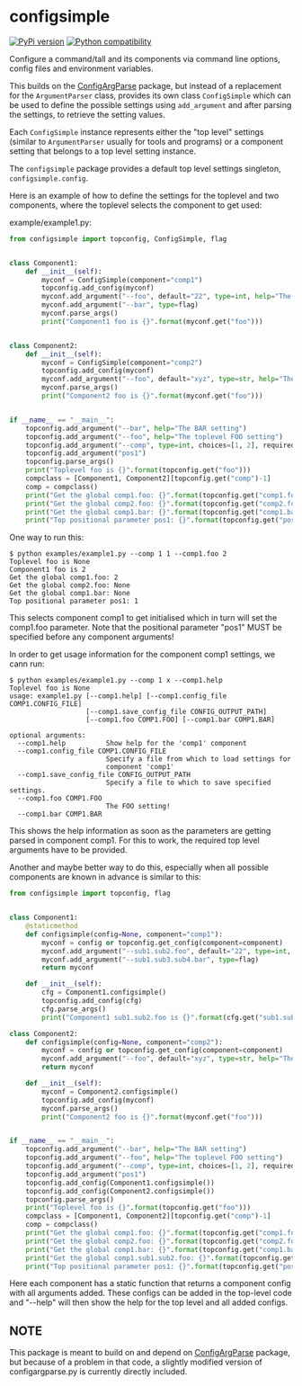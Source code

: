 # configsimple

[![PyPi version](https://img.shields.io/pypi/v/configsimple.svg)](https://pypi.python.org/pypi/configsimple/)
[![Python compatibility](https://img.shields.io/pypi/pyversions/configsimple.svg)](https://pypi.python.org/pypi/configsimple/)



Configure a command/tall and its components via command line options, config files and environment variables.

This builds on the [ConfigArgParse](https://github.com/bw2/ConfigArgParse) package, but instead of a replacement 
for the `ArgumentParser` class, provides its own class `ConfigSimple`
which can be used to define the possible settings using 
`add_argument` and after parsing the settings, to retrieve the 
setting values.

Each `ConfigSimple` instance represents either the "top level" settings
(similar to `ArgumentParser` usually for tools and programs) or a component
setting that belongs to a top level setting instance.

The `configsimple` package provides a default top level settings singleton, 
`configsimple.config`.  
  
Here is an example of how to define the settings
for the toplevel and two components, where the 
toplevel selects the component to get used:

example/example1.py:
```python
from configsimple import topconfig, ConfigSimple, flag


class Component1:
    def __init__(self):
        myconf = ConfigSimple(component="comp1")
        topconfig.add_config(myconf)
        myconf.add_argument("--foo", default="22", type=int, help="The FOO setting!")
        myconf.add_argument("--bar", type=flag)
        myconf.parse_args()
        print("Component1 foo is {}".format(myconf.get("foo")))


class Component2:
    def __init__(self):
        myconf = ConfigSimple(component="comp2")
        topconfig.add_config(myconf)
        myconf.add_argument("--foo", default="xyz", type=str, help="The FOO setting, but a different one!")
        myconf.parse_args()
        print("Component2 foo is {}".format(myconf.get("foo")))


if __name__ == "__main__":
    topconfig.add_argument("--bar", help="The BAR setting")
    topconfig.add_argument("--foo", help="The toplevel FOO setting")
    topconfig.add_argument("--comp", type=int, choices=[1, 2], required=True,  help="Component number")
    topconfig.add_argument("pos1")
    topconfig.parse_args()
    print("Toplevel foo is {}".format(topconfig.get("foo")))
    compclass = [Component1, Component2][topconfig.get("comp")-1]
    comp = compclass()
    print("Get the global comp1.foo: {}".format(topconfig.get("comp1.foo")))
    print("Get the global comp2.foo: {}".format(topconfig.get("comp2.foo")))
    print("Get the global comp1.bar: {}".format(topconfig.get("comp1.bar")))
    print("Top positional parameter pos1: {}".format(topconfig.get("pos1")))
```

One way to run this:
```
$ python examples/example1.py --comp 1 1 --comp1.foo 2
Toplevel foo is None
Component1 foo is 2
Get the global comp1.foo: 2
Get the global comp2.foo: None
Get the global comp1.bar: None
Top positional parameter pos1: 1
```

This selects component comp1 to get initialised which in turn will
set the comp1.foo parameter. Note that the positional parameter
"pos1" MUST be specified before any component arguments!

In order to get usage information for the component comp1 settings,
we cann run:
```
$ python examples/example1.py --comp 1 x --comp1.help
Toplevel foo is None
usage: example1.py [--comp1.help] [--comp1.config_file COMP1.CONFIG_FILE]
                   [--comp1.save_config_file CONFIG_OUTPUT_PATH]
                   [--comp1.foo COMP1.FOO] [--comp1.bar COMP1.BAR]

optional arguments:
  --comp1.help          Show help for the 'comp1' component
  --comp1.config_file COMP1.CONFIG_FILE
                        Specify a file from which to load settings for
                        component 'comp1'
  --comp1.save_config_file CONFIG_OUTPUT_PATH
                        Specify a file to which to save specified settings.
  --comp1.foo COMP1.FOO
                        The FOO setting!
  --comp1.bar COMP1.BAR
```
This shows the help information as soon as the parameters are getting
parsed in component comp1. For this to work, the required
top level arguments have to be provided. 

Another and maybe better way to do this, especially when all possible
components are known in advance is similar to this:

```python
from configsimple import topconfig, flag


class Component1:
    @staticmethod
    def configsimple(config=None, component="comp1"):
        myconf = config or topconfig.get_config(component=component)
        myconf.add_argument("--sub1.sub2.foo", default="22", type=int, help="The FOO setting!")
        myconf.add_argument("--sub1.sub3.sub4.bar", type=flag)
        return myconf

    def __init__(self):
        cfg = Component1.configsimple()
        topconfig.add_config(cfg)
        cfg.parse_args()
        print("Component1 sub1.sub2.foo is {}".format(cfg.get("sub1.sub2.foo")))

class Component2:
    def configsimple(config=None, component="comp2"):
        myconf = config or topconfig.get_config(component=component)
        myconf.add_argument("--foo", default="xyz", type=str, help="The FOO setting, but a different one!")
        return myconf

    def __init__(self):
        myconf = Component2.configsimple()
        topconfig.add_config(myconf)
        myconf.parse_args()
        print("Component2 foo is {}".format(myconf.get("foo")))


if __name__ == "__main__":
    topconfig.add_argument("--bar", help="The BAR setting")
    topconfig.add_argument("--foo", help="The toplevel FOO setting")
    topconfig.add_argument("--comp", type=int, choices=[1, 2], required=True,  help="Component number")
    topconfig.add_argument("pos1")
    topconfig.add_config(Component1.configsimple())
    topconfig.add_config(Component2.configsimple())
    topconfig.parse_args()
    print("Toplevel foo is {}".format(topconfig.get("foo")))
    compclass = [Component1, Component2][topconfig.get("comp")-1]
    comp = compclass()
    print("Get the global comp1.foo: {}".format(topconfig.get("comp1.foo")))
    print("Get the global comp2.foo: {}".format(topconfig.get("comp2.foo")))
    print("Get the global comp1.bar: {}".format(topconfig.get("comp1.bar")))
    print("Get the global comp1.sub1.sub2.foo: {}".format(topconfig.get("comp1.sub1.sub2.foo")))
    print("Top positional parameter pos1: {}".format(topconfig.get("pos1")))
``` 

Here each component has a static function that returns a component 
config with all arguments added. These configs can be added in the 
top-level code and "--help" will then show the help for the top level
and all added configs. 




## NOTE

This package is meant to build on and depend on [ConfigArgParse](https://github.com/bw2/ConfigArgParse) package,
but because of a problem in that code, a slightly modified version of
configargparse.py is currently directly included.  

